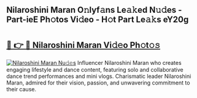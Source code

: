 ## Nilaroshini Maran O𝚗lyf𝚊ns Le𝚊𝚔ed N𝚞𝚍es - Part-ieE Ph𝚘tos Vi𝚍eo - H𝚘t Part Le𝚊𝚔s eY20g

# <h2><a href="http://hf7lr4g.feru.top/?c=Nilaroshini+Maran">🔗 👉 🔴 Nilaroshini Maran Vi𝚍𝚎o Ph𝚘t𝚘𝚜</a></h2>

[![Nilaroshini Maran Nu𝚍𝚎s](https://i.imgur.com/0TWrTi3.gif)](http://hf7lr4g.feru.top/?c=Nilaroshini+Maran)
Influencer Nilaroshini Maran who creates engaging lifestyle and dance content, featuring solo and collaborative dance trend performances and mini vlogs. Charismatic leader Nilaroshini Maran, admired for their vision, passion, and unwavering commitment to their cause. 
